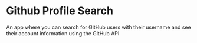 # Github Profile Search
An app where you can search for GitHub users with their username and see their account information using the GitHub API